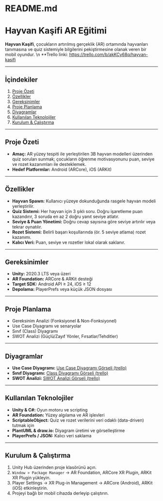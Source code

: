 # README.md

# Hayvan Kaşifi AR Eğitimi

**Hayvan Kaşifi**, çocukların artırılmış gerçeklik (AR) ortamında hayvanları tanımasına ve quiz sistemiyle bilgilerini pekiştirmesine olanak veren bir mobil oyundur. \n
**Trello linki: https://trello.com/b/akKCy68q/hayvan-kasifi

---

## İçindekiler
1. [Proje Özeti](#proje-özeti)
2. [Özellikler](#özellikler)
3. [Gereksinimler](#gereksinimler)
4. [Proje Planlama](#proje-planlama)
5. [Diyagramlar](#diyagramlar)
6. [Kullanılan Teknolojiler](#kullanılan-teknolojiler)
7. [Kurulum & Çalıştırma](#kurulum--çalıştırma)

---

## Proje Özeti
- **Amaç:** AR yüzey tespiti ile yerleştirilen 3B hayvan modelleri üzerinden quiz soruları sunmak; çocukların öğrenme motivasyonunu puan, seviye ve rozet kazanımları ile desteklemek.
- **Hedef Platformlar:** Android (ARCore), iOS (ARKit)

---

## Özellikler
- **Hayvan Spawn:** Kullanıcı yüzeye dokunduğunda rasgele hayvan modeli yerleştirilir.
- **Quiz Sistemi:** Her hayvan için 3 şıklı soru. Doğru işaretleme puan kazandırır, 3 soruda en az 2 doğru yanıt seviye atlatır.
- **Seviye & Puan Yönetimi:** Doğru cevap sayısına göre seviye artırılır veya tekrar oynatılır.
- **Rozet Sistemi:** Belirli başarı koşullarında (ör. 5 seviye atlama) rozet kazanımı.
- **Kalıcı Veri:** Puan, seviye ve rozetler lokal olarak saklanır.

---

## Gereksinimler
- **Unity:** 2020.3 LTS veya üzeri
- **AR Foundation:** ARCore & ARKit desteği
- **Target SDK:** Android API ≥ 24, iOS ≥ 12
- **Depolama:** PlayerPrefs veya küçük JSON dosyası

---

## Proje Planlama
- Gereksinim Analizi (Fonksiyonel & Non-Fonksiyonel)
- Use Case Diyagramı ve senaryolar
- Sınıf (Class) Diyagramı
- SWOT Analizi (Güçlü/Zayıf Yönler, Fırsatlar/Tehditler)

---

## Diyagramlar
- **Use Case Diyagramı:** [Use Case Diyagramı Görseli (trello)](https://trello.com/c/c0kva72r/1-use-case-diyagram%C4%B1)
- **Sınıf Diyagramı:** [Class Diyagramı Görseli (trello)](https://link.to/class-diagram](https://trello.com/c/nF9KNAcJ/2-uml-class-diyagram%C4%B1))
- **SWOT Analizi:** [SWOT Analizi Görseli (trello)](https://link.to/class-diagram](https://trello.com/c/nF9KNAcJ/2-uml-class-diyagram%C4%B1)](https://trello.com/c/ehHZ4MNc/3-swot-anali%CC%87zi%CC%87))

---

## Kullanılan Teknolojiler
- **Unity & C#:** Oyun motoru ve scripting
- **AR Foundation:** Yüzey algılama ve AR işlevleri
- **ScriptableObject:** Quiz ve rozet verilerini veri odaklı (data-driven) tutmak için
- **PlantUML & draw.io:** Diyagram üretimi ve görselleştirme
- **PlayerPrefs / JSON:** Kalıcı veri saklama

---

## Kurulum & Çalıştırma
1. Unity Hub üzerinden proje klasörünü açın.
2. `Window > Package Manager` → AR Foundation, ARCore XR Plugin, ARKit XR Plugin yükleyin.
3. Player Settings → XR Plug-in Management → ARCore (Android), ARKit (iOS) etkinleştirin.
4. Projeyi bağlı bir mobil cihazda derleyip çalıştırın.
